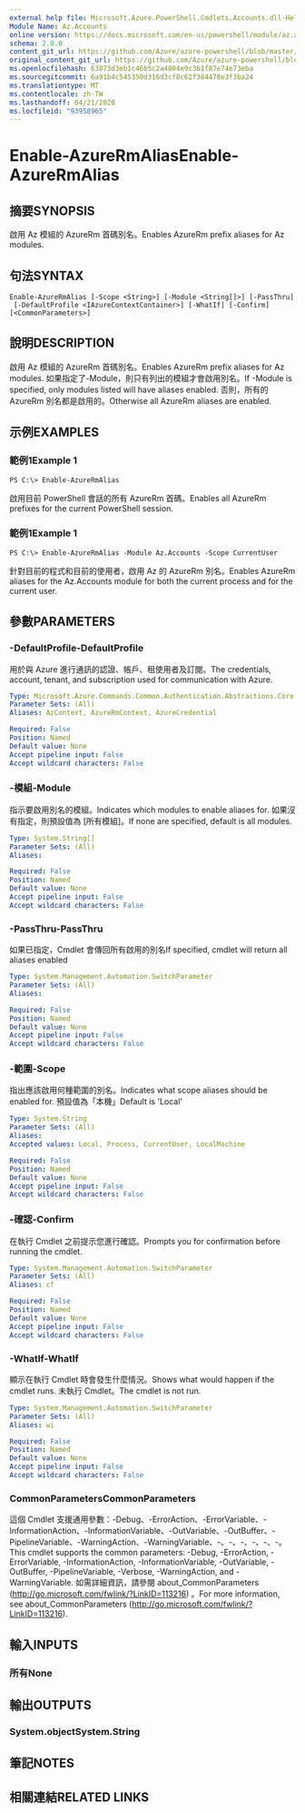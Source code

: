 ```yaml
---
external help file: Microsoft.Azure.PowerShell.Cmdlets.Accounts.dll-Help.xml
Module Name: Az.Accounts
online version: https://docs.microsoft.com/en-us/powershell/module/az.accounts/enable-azurermalias
schema: 2.0.0
content_git_url: https://github.com/Azure/azure-powershell/blob/master/src/Accounts/Accounts/help/Enable-AzureRmAlias.md
original_content_git_url: https://github.com/Azure/azure-powershell/blob/master/src/Accounts/Accounts/help/Enable-AzureRmAlias.md
ms.openlocfilehash: 63873d3eb1c46b5c2a4004e9c361f87e74e73eba
ms.sourcegitcommit: 6a91b4c545350d316d3cf8c62f384478e3f3ba24
ms.translationtype: MT
ms.contentlocale: zh-TW
ms.lasthandoff: 04/21/2020
ms.locfileid: "93958965"
---
```

# <span data-ttu-id="89516-101">Enable-AzureRmAlias</span><span class="sxs-lookup"><span data-stu-id="89516-101">Enable-AzureRmAlias</span></span>

## <span data-ttu-id="89516-102">摘要</span><span class="sxs-lookup"><span data-stu-id="89516-102">SYNOPSIS</span></span>
<span data-ttu-id="89516-103">啟用 Az 模組的 AzureRm 首碼別名。</span><span class="sxs-lookup"><span data-stu-id="89516-103">Enables AzureRm prefix aliases for Az modules.</span></span>

## <span data-ttu-id="89516-104">句法</span><span class="sxs-lookup"><span data-stu-id="89516-104">SYNTAX</span></span>

```
Enable-AzureRmAlias [-Scope <String>] [-Module <String[]>] [-PassThru]
 [-DefaultProfile <IAzureContextContainer>] [-WhatIf] [-Confirm] [<CommonParameters>]
```

## <span data-ttu-id="89516-105">說明</span><span class="sxs-lookup"><span data-stu-id="89516-105">DESCRIPTION</span></span>
<span data-ttu-id="89516-106">啟用 Az 模組的 AzureRm 首碼別名。</span><span class="sxs-lookup"><span data-stu-id="89516-106">Enables AzureRm prefix aliases for Az modules.</span></span> <span data-ttu-id="89516-107">如果指定了-Module，則只有列出的模組才會啟用別名。</span><span class="sxs-lookup"><span data-stu-id="89516-107">If -Module is specified, only modules listed will have aliases enabled.</span></span> <span data-ttu-id="89516-108">否則，所有的 AzureRm 別名都是啟用的。</span><span class="sxs-lookup"><span data-stu-id="89516-108">Otherwise all AzureRm aliases are enabled.</span></span>

## <span data-ttu-id="89516-109">示例</span><span class="sxs-lookup"><span data-stu-id="89516-109">EXAMPLES</span></span>

### <span data-ttu-id="89516-110">範例1</span><span class="sxs-lookup"><span data-stu-id="89516-110">Example 1</span></span>
```
PS C:\> Enable-AzureRmAlias
```

<span data-ttu-id="89516-111">啟用目前 PowerShell 會話的所有 AzureRm 首碼。</span><span class="sxs-lookup"><span data-stu-id="89516-111">Enables all AzureRm prefixes for the current PowerShell session.</span></span>

### <span data-ttu-id="89516-112">範例1</span><span class="sxs-lookup"><span data-stu-id="89516-112">Example 1</span></span>
```
PS C:\> Enable-AzureRmAlias -Module Az.Accounts -Scope CurrentUser
```

<span data-ttu-id="89516-113">針對目前的程式和目前的使用者，啟用 Az 的 AzureRm 別名。</span><span class="sxs-lookup"><span data-stu-id="89516-113">Enables AzureRm aliases for the Az.Accounts module for both the current process and for the current user.</span></span>

## <span data-ttu-id="89516-114">參數</span><span class="sxs-lookup"><span data-stu-id="89516-114">PARAMETERS</span></span>

### <span data-ttu-id="89516-115">-DefaultProfile</span><span class="sxs-lookup"><span data-stu-id="89516-115">-DefaultProfile</span></span>
<span data-ttu-id="89516-116">用於與 Azure 進行通訊的認證、帳戶、租使用者及訂閱。</span><span class="sxs-lookup"><span data-stu-id="89516-116">The credentials, account, tenant, and subscription used for communication with Azure.</span></span>

```yaml
Type: Microsoft.Azure.Commands.Common.Authentication.Abstractions.Core.IAzureContextContainer
Parameter Sets: (All)
Aliases: AzContext, AzureRmContext, AzureCredential

Required: False
Position: Named
Default value: None
Accept pipeline input: False
Accept wildcard characters: False
```

### <span data-ttu-id="89516-117">-模組</span><span class="sxs-lookup"><span data-stu-id="89516-117">-Module</span></span>
<span data-ttu-id="89516-118">指示要啟用別名的模組。</span><span class="sxs-lookup"><span data-stu-id="89516-118">Indicates which modules to enable aliases for.</span></span>
<span data-ttu-id="89516-119">如果沒有指定，則預設值為 [所有模組]。</span><span class="sxs-lookup"><span data-stu-id="89516-119">If none are specified, default is all modules.</span></span>

```yaml
Type: System.String[]
Parameter Sets: (All)
Aliases:

Required: False
Position: Named
Default value: None
Accept pipeline input: False
Accept wildcard characters: False
```

### <span data-ttu-id="89516-120">-PassThru</span><span class="sxs-lookup"><span data-stu-id="89516-120">-PassThru</span></span>
<span data-ttu-id="89516-121">如果已指定，Cmdlet 會傳回所有啟用的別名</span><span class="sxs-lookup"><span data-stu-id="89516-121">If specified, cmdlet will return all aliases enabled</span></span>

```yaml
Type: System.Management.Automation.SwitchParameter
Parameter Sets: (All)
Aliases:

Required: False
Position: Named
Default value: None
Accept pipeline input: False
Accept wildcard characters: False
```

### <span data-ttu-id="89516-122">-範圍</span><span class="sxs-lookup"><span data-stu-id="89516-122">-Scope</span></span>
<span data-ttu-id="89516-123">指出應該啟用何種範圍的別名。</span><span class="sxs-lookup"><span data-stu-id="89516-123">Indicates what scope aliases should be enabled for.</span></span> <span data-ttu-id="89516-124">預設值為「本機」</span><span class="sxs-lookup"><span data-stu-id="89516-124">Default is 'Local'</span></span>

```yaml
Type: System.String
Parameter Sets: (All)
Aliases:
Accepted values: Local, Process, CurrentUser, LocalMachine

Required: False
Position: Named
Default value: None
Accept pipeline input: False
Accept wildcard characters: False
```

### <span data-ttu-id="89516-125">-確認</span><span class="sxs-lookup"><span data-stu-id="89516-125">-Confirm</span></span>
<span data-ttu-id="89516-126">在執行 Cmdlet 之前提示您進行確認。</span><span class="sxs-lookup"><span data-stu-id="89516-126">Prompts you for confirmation before running the cmdlet.</span></span>

```yaml
Type: System.Management.Automation.SwitchParameter
Parameter Sets: (All)
Aliases: cf

Required: False
Position: Named
Default value: None
Accept pipeline input: False
Accept wildcard characters: False
```

### <span data-ttu-id="89516-127">-WhatIf</span><span class="sxs-lookup"><span data-stu-id="89516-127">-WhatIf</span></span>
<span data-ttu-id="89516-128">顯示在執行 Cmdlet 時會發生什麼情況。</span><span class="sxs-lookup"><span data-stu-id="89516-128">Shows what would happen if the cmdlet runs.</span></span>
<span data-ttu-id="89516-129">未執行 Cmdlet。</span><span class="sxs-lookup"><span data-stu-id="89516-129">The cmdlet is not run.</span></span>

```yaml
Type: System.Management.Automation.SwitchParameter
Parameter Sets: (All)
Aliases: wi

Required: False
Position: Named
Default value: None
Accept pipeline input: False
Accept wildcard characters: False
```

### <span data-ttu-id="89516-130">CommonParameters</span><span class="sxs-lookup"><span data-stu-id="89516-130">CommonParameters</span></span>
<span data-ttu-id="89516-131">這個 Cmdlet 支援通用參數：-Debug、-ErrorAction、-ErrorVariable、-InformationAction、-InformationVariable、-OutVariable、-OutBuffer、-PipelineVariable、-WarningAction、-WarningVariable、-、-、-、-、-、-。</span><span class="sxs-lookup"><span data-stu-id="89516-131">This cmdlet supports the common parameters: -Debug, -ErrorAction, -ErrorVariable, -InformationAction, -InformationVariable, -OutVariable, -OutBuffer, -PipelineVariable, -Verbose, -WarningAction, and -WarningVariable.</span></span> <span data-ttu-id="89516-132">如需詳細資訊，請參閱 about_CommonParameters (http://go.microsoft.com/fwlink/?LinkID=113216) 。</span><span class="sxs-lookup"><span data-stu-id="89516-132">For more information, see about_CommonParameters (http://go.microsoft.com/fwlink/?LinkID=113216).</span></span>

## <span data-ttu-id="89516-133">輸入</span><span class="sxs-lookup"><span data-stu-id="89516-133">INPUTS</span></span>

### <span data-ttu-id="89516-134">所有</span><span class="sxs-lookup"><span data-stu-id="89516-134">None</span></span>

## <span data-ttu-id="89516-135">輸出</span><span class="sxs-lookup"><span data-stu-id="89516-135">OUTPUTS</span></span>

### <span data-ttu-id="89516-136">System.object</span><span class="sxs-lookup"><span data-stu-id="89516-136">System.String</span></span>

## <span data-ttu-id="89516-137">筆記</span><span class="sxs-lookup"><span data-stu-id="89516-137">NOTES</span></span>

## <span data-ttu-id="89516-138">相關連結</span><span class="sxs-lookup"><span data-stu-id="89516-138">RELATED LINKS</span></span>
